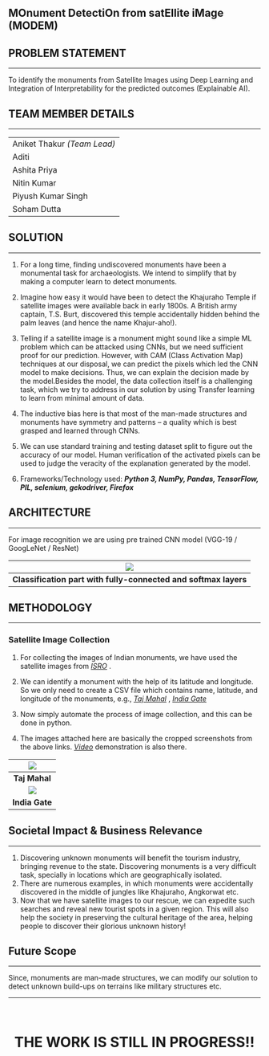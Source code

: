 ## **MO**nument **D**etectiOn from sat**E**llite i**M**age (MODEM)

## __PROBLEM STATEMENT__
---

To identify the monuments from Satellite Images using Deep Learning and Integration of Interpretability for the predicted outcomes (Explainable AI).

## __TEAM MEMBER DETAILS__
---
|   |
|---|
|Aniket Thakur *(Team Lead)*|
|Aditi|
|Ashita Priya|
|Nitin Kumar|
|Piyush Kumar Singh|
|Soham Dutta|

## __SOLUTION__
---

1. For a long time, finding undiscovered monuments have been a monumental task for archaeologists. We intend to simplify that by making a computer learn to detect monuments.

2. Imagine how easy it would have been to detect the Khajuraho Temple if satellite images were available back in early 1800s. A British army captain, T.S. Burt, discovered this temple accidentally hidden behind the palm leaves (and hence the name Khajur-aho!).

3. Telling if a satellite image is a monument might sound like a simple ML problem which can be attacked using CNNs, but we need sufficient proof for our prediction. However, with CAM (Class Activation Map) techniques at our disposal, we can predict the pixels which led the CNN model to make decisions. Thus, we can explain the decision made by the model.Besides the model, the data collection itself is a challenging task, which we try to address in our solution by using Transfer learning to learn from minimal amount of data.

4. The inductive bias here is that most of the man-made structures and monuments have symmetry and patterns – a quality which is best grasped and learned through CNNs.

5. We can use standard training and testing dataset split to figure out the accuracy of our model. Human verification of the activated pixels can be used to judge the veracity of the explanation generated by the model.

6. Frameworks/Technology used: ***Python 3, NumPy, Pandas, TensorFlow, PIL, selenium, gekodriver, Firefox***

## __ARCHITECTURE__
---

For image recognition we are using pre trained CNN model (VGG-19 / GoogLeNet / ResNet)

| ![](docs/img%5CSIH_KIIT_Prelims_CNN_Monuments6.jpg) |
|:---:|
| <b>Classification part with fully-connected and softmax layers</b>|

## __METHODOLOGY__
---

### __Satellite Image Collection__ 

1. For collecting the images of Indian monuments, we have used the satellite images from  _[ISRO](https://bhuvanlite.nrsc.gov.in/)_ .

2. We can identify a monument with the help of its latitude and longitude. So we only need to create a CSV file which contains name, latitude, and longitude of the monuments, e.g.,
_[Taj Mahal](https://bhuvanlite.nrsc.gov.in/?x=78.0425123&y=27.1747201&z=25)_ ,  _[India Gate](https://bhuvanlite.nrsc.gov.in/?x=77.2299&y=28.6129&z=25)_

3. Now simply automate the process of image collection, and this can be done in python.

4. The images attached here are basically the cropped screenshots from the above links.  _[Video](https://drive.google.com/file/d/1SObQz8jdVyqG-ITPYmA1RLFasH_LEauh/view?resourcekey)_  demonstration is also there.

| ![](docs/img%5CSIH_KIIT_Prelims_CNN_Monuments8.png) |
|:---:|
| <b>Taj Mahal</b>|
| ![](docs/img%5CSIH_KIIT_Prelims_CNN_Monuments9.png) |
| <b>India Gate</b>|

## __Societal Impact & Business Relevance__
---

1. Discovering unknown monuments will benefit the tourism industry, bringing revenue to the state. Discovering monuments is a very difficult task, specially in locations which are geographically isolated. 
2. There are numerous examples, in which monuments were accidentally discovered in the middle of jungles like Khajuraho, Angkorwat etc. 
3. Now that we have satellite images to our rescue, we can expedite such searches and reveal new tourist spots in a given region. This will also help the society in preserving the cultural heritage of the area, helping people to discover their glorious unknown history!

## __Future Scope__
---

Since, monuments are man-made structures, we can modify our solution to detect unknown build-ups on terrains like military structures etc.

---
<br>

<h1 align="center">

__THE WORK IS STILL IN PROGRESS!!__

</p>